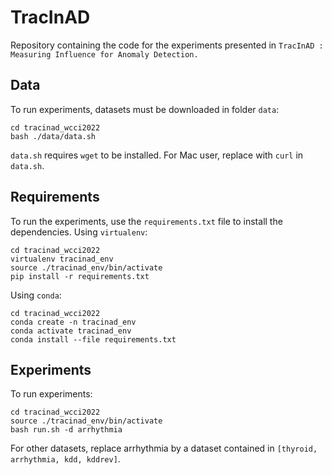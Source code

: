 # TracInAD

Repository containing the code for the experiments presented in `TracInAD : Measuring Influence for Anomaly Detection.`

## Data

To run experiments, datasets must be downloaded in folder `data`:
```
cd tracinad_wcci2022
bash ./data/data.sh
```
`data.sh` requires `wget` to be installed. For Mac user, replace with `curl` in `data.sh`.

## Requirements 

To run the experiments, use the `requirements.txt` file to install the dependencies. 
Using `virtualenv`:

```
cd tracinad_wcci2022
virtualenv tracinad_env
source ./tracinad_env/bin/activate
pip install -r requirements.txt
```
Using `conda`:
```
cd tracinad_wcci2022
conda create -n tracinad_env
conda activate tracinad_env
conda install --file requirements.txt
```

## Experiments

To run experiments:
```
cd tracinad_wcci2022
source ./tracinad_env/bin/activate
bash run.sh -d arrhythmia
```
For other datasets, replace arrhythmia by a dataset contained in `[thyroid, arrhythmia, kdd, kddrev]`.
